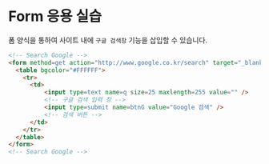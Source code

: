 # Form 응용 실습

폼 양식을 통하여 사이트 내에 `구글 검색창` 기능을 삽입할 수 있습니다.



```html
<!-- Search Google -->
<form method=get action="http://www.google.co.kr/search" target="_blank" >
  <table bgcolor="#FFFFFF">
    <tr>
      <td>
          <input type=text name=q size=25 maxlength=255 value="" /> 
          <!-- 구글 검색 입력 창 -->
          <input type=submit name=btnG value="Google 검색" /> 
          <!-- 검색 버튼 -->
      </td>
    </tr>
  </table>
</form>
<!-- Search Google -->
```

   